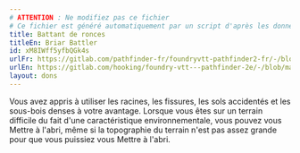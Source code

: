 ```yaml
---
# ATTENTION : Ne modifiez pas ce fichier
# Ce fichier est généré automatiquement par un script d'après les données du module Foundry VTT officiel et de sa traduction
title: Battant de ronces
titleEn: Briar Battler
id: xM8IWff5yfbQGk4s
urlFr: https://gitlab.com/pathfinder-fr/foundryvtt-pathfinder2-fr/-/blob/master/data/feats/xM8IWff5yfbQGk4s.htm
urlEn: https://gitlab.com/hooking/foundry-vtt---pathfinder-2e/-/blob/master/packs/data/feats.db/briar-battler.json
layout: dons
---
```

Vous avez appris à utiliser les racines, les fissures, les sols accidentés et les sous-bois denses à votre avantage. Lorsque vous êtes sur un terrain difficile du fait d'une caractéristique environnementale, vous pouvez vous Mettre à l'abri, même si la topographie du terrain n'est pas assez grande pour que vous puissiez vous Mettre à l'abri.
